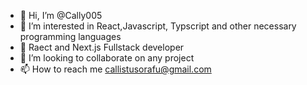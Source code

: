 - 👋 Hi, I’m @Cally005
- 👀 I’m interested in React,Javascript, Typscript and other necessary programming languages 
- 🌱 Raect and Next.js Fullstack developer
- 💞️ I’m looking to collaborate on any project
- 📫 How to reach me callistusorafu@gmail.com

<!---
Cally005/Cally005 is a ✨ special ✨ repository because its `README.md` (this file) appears on your GitHub profile.
You can click the Preview link to take a look at your changes.
--->
